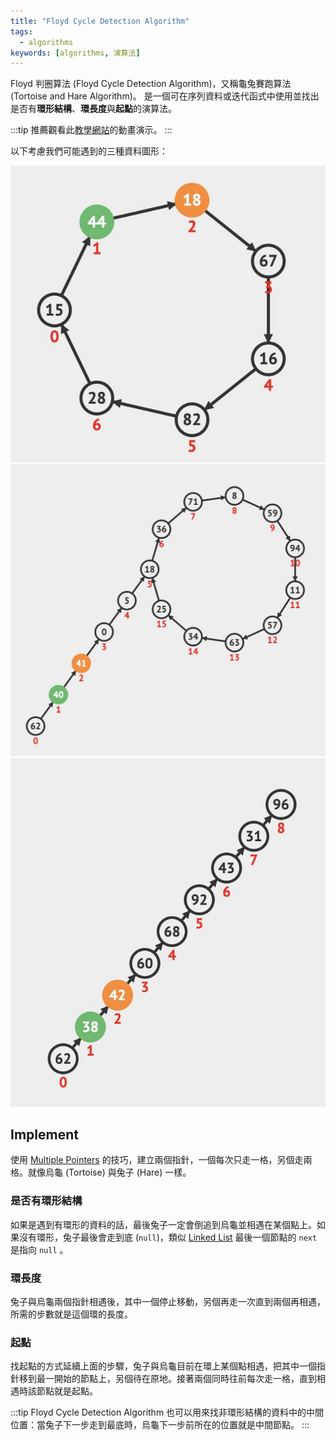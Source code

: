 ```yaml
---
title: "Floyd Cycle Detection Algorithm"
tags:
  - algorithms
keywords: [algorithms, 演算法]
---
```


Floyd 判圈算法 (Floyd Cycle Detection Algorithm)，又稱龜兔賽跑算法 (Tortoise and Hare Algorithm)。
是一個可在序列資料或迭代函式中使用並找出是否有**環形結構**、**環長度**與**起點**的演算法。

:::tip
推薦觀看此[教學網站](https://visualgo.net/en/cyclefinding)的動畫演示。
:::

以下考慮我們可能遇到的三種資料圖形：

![circle-graph](./circle-graph.jpg)
![circle-graph-2](./circle-graph-2.jpg)
![line-graph](./line-graph.jpg)

## Implement

使用 [Multiple Pointers](./06-multiple-pointers.md) 的技巧，建立兩個指針，一個每次只走一格，另個走兩格。就像烏龜 (Tortoise) 與兔子 (Hare) 一樣。

### 是否有環形結構

如果是遇到有環形的資料的話，最後兔子一定會倒追到烏龜並相遇在某個點上。如果沒有環形，兔子最後會走到底 (`null`)，類似 [Linked List](../03-data-structures/01-singly-linked-list.md) 最後一個節點的 `next` 是指向 `null` 。

### 環長度

兔子與烏龜兩個指針相遇後，其中一個停止移動，另個再走一次直到兩個再相遇，所需的步數就是這個環的長度。

### 起點

找起點的方式延續上面的步驟，兔子與烏龜目前在環上某個點相遇，把其中一個指針移到最一開始的節點上，另個待在原地。接著兩個同時往前每次走一格，直到相遇時該節點就是起點。

:::tip
Floyd Cycle Detection Algorithm 也可以用來找非環形結構的資料中的中間位置：當兔子下一步走到最底時，烏龜下一步前所在的位置就是中間節點。
:::